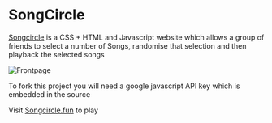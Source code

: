 # SongCircle

[Songcircle](https://songcircle.fun) is a CSS + HTML and Javascript website which allows a group of friends to select a number of Songs, randomise that selection and then playback the selected songs

![Frontpage](https://i.imgur.com/yQ7lkvi.png)

To fork this project you will need a google javascript API key which is embedded in the source

Visit [Songcircle.fun](https://songcircle.fun) to play
